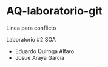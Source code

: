 # AQ-laboratorio-git

Linea para conflicto

Laboratorio #2 SOA

- Eduardo Quiroga Alfaro
- Josue Araya García
